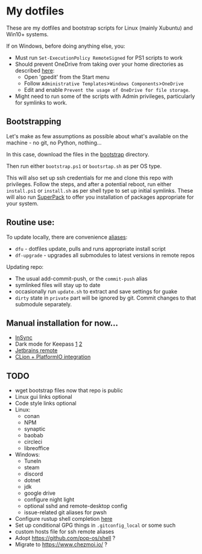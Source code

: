 # My dotfiles

These are my dotfiles and bootstrap scripts for Linux (mainly Xubuntu) and Win10+ systems.

If on Windows, before doing anything else, you:
* Must run `Set-ExecutionPolicy RemoteSigned` for PS1 scripts to work
* Should prevent OneDrive from taking over your home directories as described [here](https://answers.microsoft.com/en-us/windows/forum/all/taking-back-control-of-your-folders-from-onedrive/7b7ad05e-8b05-4bcd-9772-9e4eee880346):
  * Open 'gpedit' from the Start menu
  * Follow `Administrative Templates`>`Windows Components`>`OneDrive`
  * Edit and enable `Prevent the usage of OneDrive for file storage`.
* Might need to run some of the scripts with Admin privileges, particularly for symlinks to work.

## Bootstrapping

Let's make as few assumptions as possible about what's available on the machine - no git, no Python, nothing...

In this case, download the files in the [bootstrap](bootstrap) directory.

Then run either `bootstrap.ps1` or `bootsrtap.sh` as per OS type.

This will also set up ssh credentials for me and clone this repo with privileges. Follow the steps, and after a potential reboot, run either `install.ps1` or `install.sh` as per shell type to set up initial symlinks. These will also run [SuperPack](https://github.com/martukas/superpack) to offer you installation of packages appropriate for your system.

## Routine use:

To update locally, there are convenience [aliases](common/shell/aliases.sh):
* `dfu` - dotfiles update, pulls and runs appropriate install script
* `df-upgrade` - upgrades all submodules to latest versions in remote repos

Updating repo:
* The usual add-commit-push, or the `commit-push` alias
* symlinked files will stay up to date
* occasionally run `update.sh` to extract and save settings for guake
* `dirty` state in `private` part will be ignored by git. Commit changes to that submodule separately.

## Manual installation for now...

* [InSync](https://www.insynchq.com/downloads/linux)
* Dark mode for Keepass [1](https://github.com/xatupal/KeeTheme) [2](https://github.com/BradyThe/DarkenKP)
* [Jetbrains remote](https://www.jetbrains.com/help/idea/remote-development-overview.html)
* [CLion + PlatformIO integration](https://docs.platformio.org/en/latest/integration/ide/clion.html)

## TODO

* wget bootstrap files now that repo is public
* Linux gui links optional
* Code style links optional
* Linux:
  * conan
  * NPM
  * synaptic
  * baobab
  * circleci
  * libreoffice
* Windows:
  * TuneIn
  * steam
  * discord
  * dotnet
  * jdk
  * google drive
  * configure night light
  * optional sshd and remote-desktop config
  * issue-related git aliases for pwsh
* Configure rustup shell completion [here](https://rust-lang.github.io/rustup/installation/index.html)
* Set up conditional GPG things in `.gitconfig_local` or some such
* custom hosts file for ssh remote aliases
* Adopt https://github.com/pop-os/shell ?
* Migrate to https://www.chezmoi.io/ ?
